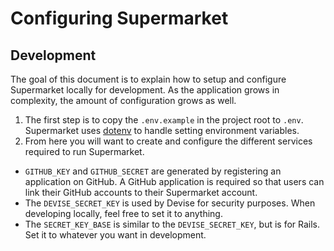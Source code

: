 # Configuring Supermarket 

## Development

The goal of this document is to explain how to setup and configure Supermarket
locally for development. As the application grows in complexity, the amount of
configuration grows as well.

1. The first step is to copy the `.env.example` in the project root to `.env`.
   Supermarket uses [dotenv](https://github.com/bkeepers/dotenv) to handle setting
   environment variables.
1. From here you will want to create and configure the different services
   required to run Supermarket.

  * `GITHUB_KEY` and `GITHUB_SECRET` are generated by registering an application
    on GitHub. A GitHub application is required so that users can link their
    GitHub accounts to their Supermarket account.
  * The `DEVISE_SECRET_KEY` is used by Devise for security purposes. When
    developing locally, feel free to set it to anything.
  * The `SECRET_KEY_BASE` is similar to the `DEVISE_SECRET_KEY`, but is for
    Rails. Set it to whatever you want in development.
